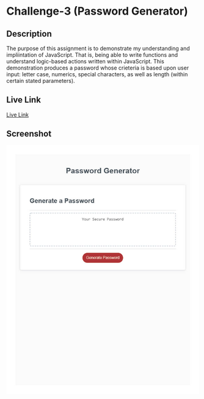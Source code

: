 # Challenge-3 (Password Generator)

## Description
The purpose of this assignment is to demonstrate my understanding and impliintation of JavaScript. That is, being able to write functions and understand logic-based actions written within JavaScript. This demonstration produces a password whose crieteria is based upon user input: letter case, numerics, special characters, as well as length (within certain stated parameters).

## Live Link
[Live Link](https://boslarm.github.io/Password-Generator/)

## Screenshot
![Webpage Screenshot](./Assets/Password%20Generator.jpg)